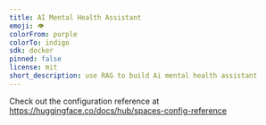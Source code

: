 ```yaml
---
title: AI Mental Health Assistant
emoji: 👁
colorFrom: purple
colorTo: indigo
sdk: docker
pinned: false
license: mit
short_description: use RAG to build Ai mental health assistant
---
```


Check out the configuration reference at https://huggingface.co/docs/hub/spaces-config-reference
